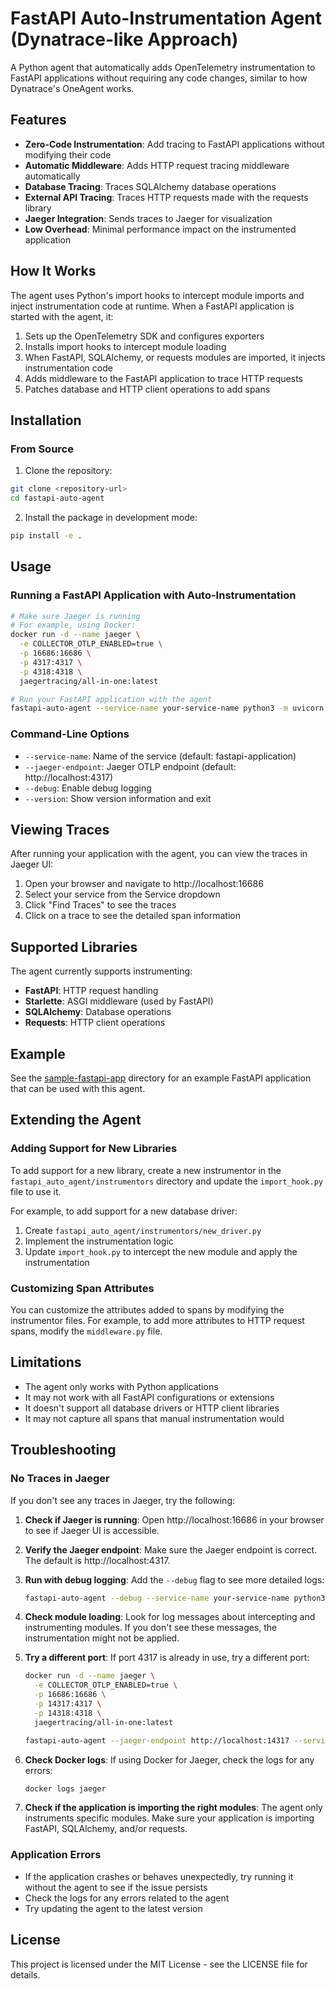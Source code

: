 # FastAPI Auto-Instrumentation Agent (Dynatrace-like Approach)

A Python agent that automatically adds OpenTelemetry instrumentation to FastAPI applications without requiring any code changes, similar to how Dynatrace's OneAgent works.

## Features

- **Zero-Code Instrumentation**: Add tracing to FastAPI applications without modifying their code
- **Automatic Middleware**: Adds HTTP request tracing middleware automatically
- **Database Tracing**: Traces SQLAlchemy database operations
- **External API Tracing**: Traces HTTP requests made with the requests library
- **Jaeger Integration**: Sends traces to Jaeger for visualization
- **Low Overhead**: Minimal performance impact on the instrumented application

## How It Works

The agent uses Python's import hooks to intercept module imports and inject instrumentation code at runtime. When a FastAPI application is started with the agent, it:

1. Sets up the OpenTelemetry SDK and configures exporters
2. Installs import hooks to intercept module loading
3. When FastAPI, SQLAlchemy, or requests modules are imported, it injects instrumentation code
4. Adds middleware to the FastAPI application to trace HTTP requests
5. Patches database and HTTP client operations to add spans

## Installation

### From Source

1. Clone the repository:

```bash
git clone <repository-url>
cd fastapi-auto-agent
```

2. Install the package in development mode:

```bash
pip install -e .
```

## Usage

### Running a FastAPI Application with Auto-Instrumentation

```bash
# Make sure Jaeger is running
# For example, using Docker:
docker run -d --name jaeger \
  -e COLLECTOR_OTLP_ENABLED=true \
  -p 16686:16686 \
  -p 4317:4317 \
  -p 4318:4318 \
  jaegertracing/all-in-one:latest

# Run your FastAPI application with the agent
fastapi-auto-agent --service-name your-service-name python3 -m uvicorn your_app:app --reload
```

### Command-Line Options

- `--service-name`: Name of the service (default: fastapi-application)
- `--jaeger-endpoint`: Jaeger OTLP endpoint (default: http://localhost:4317)
- `--debug`: Enable debug logging
- `--version`: Show version information and exit

## Viewing Traces

After running your application with the agent, you can view the traces in Jaeger UI:

1. Open your browser and navigate to http://localhost:16686
2. Select your service from the Service dropdown
3. Click "Find Traces" to see the traces
4. Click on a trace to see the detailed span information

## Supported Libraries

The agent currently supports instrumenting:

- **FastAPI**: HTTP request handling
- **Starlette**: ASGI middleware (used by FastAPI)
- **SQLAlchemy**: Database operations
- **Requests**: HTTP client operations

## Example

See the [sample-fastapi-app](../sample-fastapi-app) directory for an example FastAPI application that can be used with this agent.

## Extending the Agent

### Adding Support for New Libraries

To add support for a new library, create a new instrumentor in the `fastapi_auto_agent/instrumentors` directory and update the `import_hook.py` file to use it.

For example, to add support for a new database driver:

1. Create `fastapi_auto_agent/instrumentors/new_driver.py`
2. Implement the instrumentation logic
3. Update `import_hook.py` to intercept the new module and apply the instrumentation

### Customizing Span Attributes

You can customize the attributes added to spans by modifying the instrumentor files. For example, to add more attributes to HTTP request spans, modify the `middleware.py` file.

## Limitations

- The agent only works with Python applications
- It may not work with all FastAPI configurations or extensions
- It doesn't support all database drivers or HTTP client libraries
- It may not capture all spans that manual instrumentation would

## Troubleshooting

### No Traces in Jaeger

If you don't see any traces in Jaeger, try the following:

1. **Check if Jaeger is running**: Open http://localhost:16686 in your browser to see if Jaeger UI is accessible.

2. **Verify the Jaeger endpoint**: Make sure the Jaeger endpoint is correct. The default is http://localhost:4317.

3. **Run with debug logging**: Add the `--debug` flag to see more detailed logs:
   ```bash
   fastapi-auto-agent --debug --service-name your-service-name python3 -m uvicorn your_app:app --reload
   ```

4. **Check module loading**: Look for log messages about intercepting and instrumenting modules. If you don't see these messages, the instrumentation might not be applied.

5. **Try a different port**: If port 4317 is already in use, try a different port:
   ```bash
   docker run -d --name jaeger \
     -e COLLECTOR_OTLP_ENABLED=true \
     -p 16686:16686 \
     -p 14317:4317 \
     -p 14318:4318 \
     jaegertracing/all-in-one:latest
   
   fastapi-auto-agent --jaeger-endpoint http://localhost:14317 --service-name your-service-name python3 -m uvicorn your_app:app --reload
   ```

6. **Check Docker logs**: If using Docker for Jaeger, check the logs for any errors:
   ```bash
   docker logs jaeger
   ```

7. **Check if the application is importing the right modules**: The agent only instruments specific modules. Make sure your application is importing FastAPI, SQLAlchemy, and/or requests.

### Application Errors

- If the application crashes or behaves unexpectedly, try running it without the agent to see if the issue persists
- Check the logs for any errors related to the agent
- Try updating the agent to the latest version

## License

This project is licensed under the MIT License - see the LICENSE file for details.

